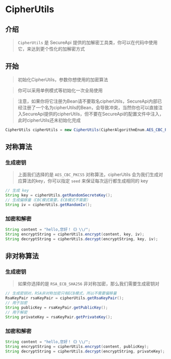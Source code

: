 # CipherUtils

## 介绍

> `CipherUtils` 是 SecureApi 提供的加解密工具类，你可以在代码中使用它，来达到更个性化的加解密方式

## 开始

> 初始化CipherUtils，参数你想使用的加密算法

> 你可以采用单例模式等初始化一次全局使用

> 注意，如果你将它注册为Bean请不要取名cipherUtils，SecureApi内部已经注册了一个名为cipherUtils的Bean，会导致冲突，当然你也可以直接注入SecureApi提供的cipherUtils，但不要在SecureApi的配置文件中注入，此时cipherUtils还未初始化完成

```java
CipherUtils cipherUtils = new CipherUtils(CipherAlgorithmEnum.AES_CBC_PKCS5);
```

## 对称算法

### 生成密钥

> 上面我们选择的是 `AES_CBC_PKCS5` 对称算法，cipherUtils 会为我们生成对应算法的key，你可以指定 `seed` 来保证每次运行都生成相同的 key

```java
// 生成 key
String key = cipherUtils.getRandomSecreteKey();
// 生成偏移量（CBC模式需要，ECB模式不需要）
String iv = cipherUtils.getRandomIv();
```

### 加密和解密

```java
String content = "hello,您好！《》\\/";
String encryptString = cipherUtils.encrypt(content, key, iv);
String decryptString = cipherUtils.decrypt(encryptString, key, iv);
```

## 非对称算法

### 生成密钥

> 如果你选择的是 `RSA_ECB_SHA256` 非对称加密，那么我们需要生成密钥对

```java
// 生成密钥对，RSA非对称加密只有ECB模式，所以不需要偏移量
RsaKeyPair rsaKeyPair = cipherUtils.getRsaKeyPair();
// 用于加密
String publicKey = rsaKeyPair.getPublicKey();
// 用于解密
String privateKey = rsaKeyPair.getPrivateKey();
```

### 加密和解密

```java
String content = "hello,您好！《》\\/";
String encryptString = cipherUtils.encrypt(content, publicKey);
String decryptString = cipherUtils.decrypt(encryptString, privateKey);
```
